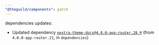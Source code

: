 ```yaml
---
"@theguild/components": patch
---
```

dependencies updates:
  - Updated dependency [`nextra-theme-docs@4.0.0-app-router.28` ↗︎](https://www.npmjs.com/package/nextra-theme-docs/v/4.0.0) (from `4.0.0-app-router.21`, in `dependencies`)
